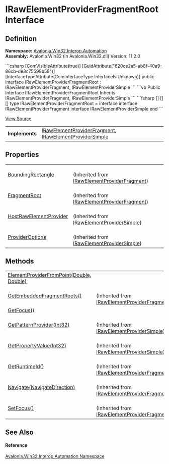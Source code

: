 # IRawElementProviderFragmentRoot Interface




## Definition
**Namespace:** <a href="N_Avalonia_Win32_Interop_Automation">Avalonia.Win32.Interop.Automation</a>  
**Assembly:** Avalonia.Win32 (in Avalonia.Win32.dll) Version: 11.2.0

<Tabs groupId="api-code-preview">
<TabItem value="csharp" label="C#">
```csharp
[ComVisibleAttribute(true)]
[GuidAttribute("620ce2a5-ab8f-40a9-86cb-de3c75599b58")]
[InterfaceTypeAttribute(ComInterfaceType.InterfaceIsIUnknown)]
public interface IRawElementProviderFragmentRoot : IRawElementProviderFragment, 
	IRawElementProviderSimple
```
</TabItem>
<TabItem value="vb" label="VB">
```vb
<ComVisibleAttribute(true)>
<GuidAttribute("620ce2a5-ab8f-40a9-86cb-de3c75599b58")>
<InterfaceTypeAttribute(ComInterfaceType.InterfaceIsIUnknown)>
Public Interface IRawElementProviderFragmentRoot
	Inherits IRawElementProviderFragment, IRawElementProviderSimple
```
</TabItem>
<TabItem value="fsharp" label="F#">
```fsharp
[<ComVisibleAttribute(true)>]
[<GuidAttribute("620ce2a5-ab8f-40a9-86cb-de3c75599b58")>]
[<InterfaceTypeAttribute(ComInterfaceType.InterfaceIsIUnknown)>]
type IRawElementProviderFragmentRoot = 
    interface
        interface IRawElementProviderFragment
        interface IRawElementProviderSimple
    end
```
</TabItem>
</Tabs>



<a href="https://github.com/AvaloniaUI/Avalonia/tree/master/src/Windows/Avalonia.Win32/Interop/Automation/IRawElementProviderFragmentRoot.cs" title="View the source code">View Source</a>

<table>
<tr><td><strong>Implements</strong></td><td><a href="T_Avalonia_Win32_Interop_Automation_IRawElementProviderFragment">IRawElementProviderFragment</a>, <a href="T_Avalonia_Win32_Interop_Automation_IRawElementProviderSimple">IRawElementProviderSimple</a></td></tr>
</table>



## Properties
<table>
<tr>
<td><a href="P_Avalonia_Win32_Interop_Automation_IRawElementProviderFragment_BoundingRectangle">BoundingRectangle</a></td>
<td><br />(Inherited from <a href="T_Avalonia_Win32_Interop_Automation_IRawElementProviderFragment">IRawElementProviderFragment</a>)</td>
</tr>
<tr>
<td><a href="P_Avalonia_Win32_Interop_Automation_IRawElementProviderFragment_FragmentRoot">FragmentRoot</a></td>
<td><br />(Inherited from <a href="T_Avalonia_Win32_Interop_Automation_IRawElementProviderFragment">IRawElementProviderFragment</a>)</td>
</tr>
<tr>
<td><a href="P_Avalonia_Win32_Interop_Automation_IRawElementProviderSimple_HostRawElementProvider">HostRawElementProvider</a></td>
<td><br />(Inherited from <a href="T_Avalonia_Win32_Interop_Automation_IRawElementProviderSimple">IRawElementProviderSimple</a>)</td>
</tr>
<tr>
<td><a href="P_Avalonia_Win32_Interop_Automation_IRawElementProviderSimple_ProviderOptions">ProviderOptions</a></td>
<td><br />(Inherited from <a href="T_Avalonia_Win32_Interop_Automation_IRawElementProviderSimple">IRawElementProviderSimple</a>)</td>
</tr>
</table>

## Methods
<table>
<tr>
<td><a href="M_Avalonia_Win32_Interop_Automation_IRawElementProviderFragmentRoot_ElementProviderFromPoint">ElementProviderFromPoint(Double, Double)</a></td>
<td> </td>
</tr>
<tr>
<td><a href="M_Avalonia_Win32_Interop_Automation_IRawElementProviderFragment_GetEmbeddedFragmentRoots">GetEmbeddedFragmentRoots()</a></td>
<td><br />(Inherited from <a href="T_Avalonia_Win32_Interop_Automation_IRawElementProviderFragment">IRawElementProviderFragment</a>)</td>
</tr>
<tr>
<td><a href="M_Avalonia_Win32_Interop_Automation_IRawElementProviderFragmentRoot_GetFocus">GetFocus()</a></td>
<td> </td>
</tr>
<tr>
<td><a href="M_Avalonia_Win32_Interop_Automation_IRawElementProviderSimple_GetPatternProvider">GetPatternProvider(Int32)</a></td>
<td><br />(Inherited from <a href="T_Avalonia_Win32_Interop_Automation_IRawElementProviderSimple">IRawElementProviderSimple</a>)</td>
</tr>
<tr>
<td><a href="M_Avalonia_Win32_Interop_Automation_IRawElementProviderSimple_GetPropertyValue">GetPropertyValue(Int32)</a></td>
<td><br />(Inherited from <a href="T_Avalonia_Win32_Interop_Automation_IRawElementProviderSimple">IRawElementProviderSimple</a>)</td>
</tr>
<tr>
<td><a href="M_Avalonia_Win32_Interop_Automation_IRawElementProviderFragment_GetRuntimeId">GetRuntimeId()</a></td>
<td><br />(Inherited from <a href="T_Avalonia_Win32_Interop_Automation_IRawElementProviderFragment">IRawElementProviderFragment</a>)</td>
</tr>
<tr>
<td><a href="M_Avalonia_Win32_Interop_Automation_IRawElementProviderFragment_Navigate">Navigate(NavigateDirection)</a></td>
<td><br />(Inherited from <a href="T_Avalonia_Win32_Interop_Automation_IRawElementProviderFragment">IRawElementProviderFragment</a>)</td>
</tr>
<tr>
<td><a href="M_Avalonia_Win32_Interop_Automation_IRawElementProviderFragment_SetFocus">SetFocus()</a></td>
<td><br />(Inherited from <a href="T_Avalonia_Win32_Interop_Automation_IRawElementProviderFragment">IRawElementProviderFragment</a>)</td>
</tr>
</table>

## See Also


#### Reference
<a href="N_Avalonia_Win32_Interop_Automation">Avalonia.Win32.Interop.Automation Namespace</a>  

